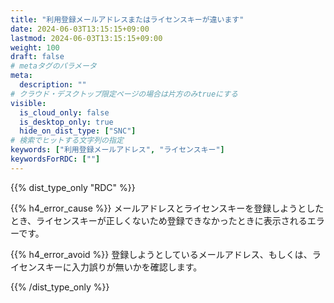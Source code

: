 ```yaml
---
title: "利用登録メールアドレスまたはライセンスキーが違います"
date: 2024-06-03T13:15:15+09:00
lastmod: 2024-06-03T13:15:15+09:00
weight: 100
draft: false
# metaタグのパラメータ
meta:
  description: ""
# クラウド・デスクトップ限定ページの場合は片方のみtrueにする
visible:
  is_cloud_only: false
  is_desktop_only: true
  hide_on_dist_type: ["SNC"]
# 検索でヒットする文字列の指定
keywords: ["利用登録メールアドレス", "ライセンスキー"]
keywordsForRDC: [""]
---
```


{{% dist_type_only "RDC" %}}

{{% h4_error_cause %}}
メールアドレスとライセンスキーを登録しようとしたとき、ライセンスキーが正しくないため登録できなかったときに表示されるエラーです。  

{{% h4_error_avoid %}}
登録しようとしているメールアドレス、もしくは、ライセンスキーに入力誤りが無いかを確認します。  

{{% /dist_type_only %}}
